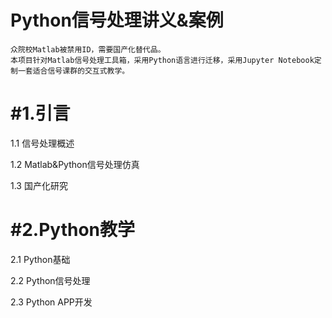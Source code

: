# Python信号处理讲义&案例
    众院校Matlab被禁用ID，需要国产化替代品。
    本项目针对Matlab信号处理工具箱，采用Python语言进行迁移，采用Jupyter Notebook定制一套适合信号课群的交互式教学。
# #1.引言
1.1 信号处理概述

1.2 Matlab&Python信号处理仿真

1.3 国产化研究
# #2.Python教学
2.1 Python基础

2.2 Python信号处理

2.3 Python APP开发

